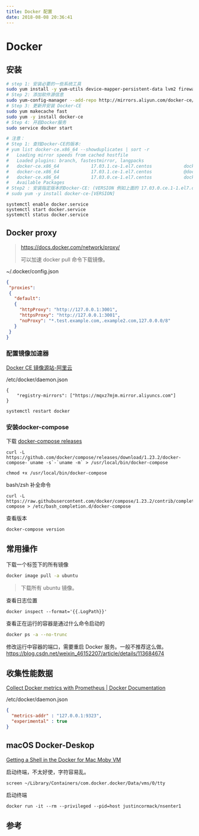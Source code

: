 ```yaml
---
title: Docker 配置
date: 2018-08-08 20:36:41
---
```


# Docker

## 安装

```bash
# step 1: 安装必要的一些系统工具
sudo yum install -y yum-utils device-mapper-persistent-data lvm2 firewalld
# Step 2: 添加软件源信息
sudo yum-config-manager --add-repo http://mirrors.aliyun.com/docker-ce/linux/centos/docker-ce.repo
# Step 3: 更新并安装 Docker-CE
sudo yum makecache fast
sudo yum -y install docker-ce
# Step 4: 开启Docker服务
sudo service docker start

# 注意：
# Step 1: 查找Docker-CE的版本:
# yum list docker-ce.x86_64 --showduplicates | sort -r
#   Loading mirror speeds from cached hostfile
#   Loaded plugins: branch, fastestmirror, langpacks
#   docker-ce.x86_64            17.03.1.ce-1.el7.centos            docker-ce-stable
#   docker-ce.x86_64            17.03.1.ce-1.el7.centos            @docker-ce-stable
#   docker-ce.x86_64            17.03.0.ce-1.el7.centos            docker-ce-stable
#   Available Packages
# Step2 : 安装指定版本的Docker-CE: (VERSION 例如上面的 17.03.0.ce.1-1.el7.centos)
# sudo yum -y install docker-ce-[VERSION]
```

```shell
systemctl enable docker.service
systemctl start docker.service
systemctl status docker.service
```

## Docker proxy

> https://docs.docker.com/network/proxy/
>
> 可以加速 docker pull 命令下载镜像。

~/.docker/config.json

```json
{
 "proxies":
 {
   "default":
   {
     "httpProxy": "http://127.0.0.1:3001",
     "httpsProxy": "http://127.0.0.1:3001",
     "noProxy": "*.test.example.com,.example2.com,127.0.0.0/8"
   }
 }
}
```



### 配置镜像加速器

[Docker CE 镜像源站-阿里云](https://yq.aliyun.com/articles/110806)

/etc/docker/daemon.json

```
{
    "registry-mirrors": ["https://mqxz7mjm.mirror.aliyuncs.com"]
}
```

```shell
systemctl restart docker
```



### 安装docker-compose

下载 [docker-compose releases](https://github.com/docker/compose/releases)

```shell
curl -L https://github.com/docker/compose/releases/download/1.23.2/docker-compose-`uname -s`-`uname -m` > /usr/local/bin/docker-compose

chmod +x /usr/local/bin/docker-compose
```



bash/zsh 补全命令

```shell
curl -L https://raw.githubusercontent.com/docker/compose/1.23.2/contrib/completion/bash/docker-compose > /etc/bash_completion.d/docker-compose
```



查看版本

```shell
docker-compose version
```



## 常用操作

下载一个标签下的所有镜像

```bash
docker image pull -a ubuntu
```

> 下载所有 ubuntu 镜像。



查看日志位置

```
docker inspect --format='{{.LogPath}}' 
```



查看正在运行的容器是通过什么命令启动的

```bash
docker ps -a --no-trunc
```



修改运行中容器的端口，需要重启 Docker 服务。一般不推荐这么做。 https://blog.csdn.net/weixin_46152207/article/details/113684674



## 收集性能数据

 [Collect Docker metrics with Prometheus | Docker Documentation](https://docs.docker.com/config/daemon/prometheus/) 

/etc/docker/daemon.json

```json
{
  "metrics-addr" : "127.0.0.1:9323",
  "experimental" : true
}
```



## macOS Docker-Deskop

 [Getting a Shell in the Docker for Mac Moby VM](https://gist.github.com/BretFisher/5e1a0c7bcca4c735e716abf62afad389) 

启动终端，不太好使，字符容易乱。

```shell
screen ~/Library/Containers/com.docker.docker/Data/vms/0/tty
```



启动终端

```
docker run -it --rm --privileged --pid=host justincormack/nsenter1
```



## 参考


